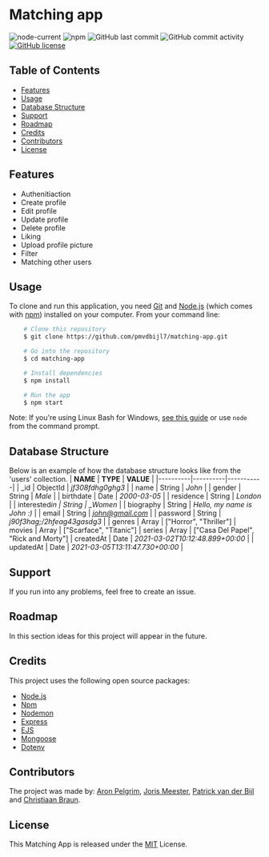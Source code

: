 # Matching app

![node-current](https://img.shields.io/node/v/npm)
![npm](https://img.shields.io/npm/v/npm)
![GitHub last commit](https://img.shields.io/github/last-commit/pmvdbijl7/matching-app)
![GitHub commit activity](https://img.shields.io/github/commit-activity/m/pmvdbijl7/matching-app)
[![GitHub license](https://img.shields.io/github/license/pmvdbijl7/matching-app)](https://github.com/pmvdbijl7/matching-app/blob/main/LICENSE)

## Table of Contents

- [Features](#features)
- [Usage](#usage)
- [Database Structure](#database-structure)
- [Support](#support)
- [Roadmap](#roadmap)
- [Credits](#credits)
- [Contributors](#contributers)
- [License](#license)

## Features

- Authenitiaction
- Create profile
- Edit profile
- Update profile
- Delete profile
- Liking
- Upload profile picture
- Filter
- Matching other users

## Usage

To clone and run this application, you need [Git](https://git-scm.com/) and [Node.js](https://nodejs.org/en/) (which comes with [npm](https://www.npmjs.com/)) installed on your computer. From your command line:

```bash
    # Clone this repository
    $ git clone https://github.com/pmvdbijl7/matching-app.git

    # Go into the repository
    $ cd matching-app

    # Install dependencies
    $ npm install

    # Run the app
    $ npm start
```

Note: If you're using Linux Bash for Windows, [see this guide](https://www.howtogeek.com/261575/how-to-run-graphical-linux-desktop-applications-from-windows-10s-bash-shell/) or use `node` from the command prompt.

## Database Structure

Below is an example of how the database structure looks like from the 'users' collection.
| **NAME** | **TYPE** | **VALUE** |
|----------|----------|-----------|
| \_id | ObjectId | _jf308fdhg0ghg3_ |
| name | String | _John_ |
| gender | String | _Male_ |
| birthdate | Date | _2000-03-05_ |
| residence | String | _London_ |
| interested*in | String | \_Women* |
| biography | String | _Hello, my name is John :)_ |
| email | String | *john@gmail.com* |
| password | String | _j90f3hag;/2hfeag43gasdg3_ |
| genres    | Array | ["Horror", "Thriller"]
| movies    | Array | ["Scarface", "Titanic"]
| series    | Array | ["Casa Del Papel", "Rick and Morty"]
| createdAt | Date | _2021-03-02T10:12:48.899+00:00_ |
| updatedAt | Date | _2021-03-05T13:11:47.730+00:00_ |

## Support

If you run into any problems, feel free to create an issue. 

## Roadmap

In this section ideas for this project will appear in the future.

## Credits

This project uses the following open source packages:

- [Node.js](https://nodejs.org/en/)
- [Npm](https://www.npmjs.com/)
- [Nodemon](https://nodemon.io/)
- [Express](http://expressjs.com/)
- [EJS](https://ejs.co/)
- [Mongoose](https://mongoosejs.com/)
- [Dotenv](https://www.npmjs.com/package/dotenv)

## Contributors

The project was made by: [Aron Pelgrim](https://github.com/aronpelgrim), [Joris Meester](https://github.com/JorisMeester), [Patrick van der Bijl](https://github.com/pmvdbijl7/) and [Christiaan Braun](https://github.com/christiaanbraun/).

## License

This Matching App is released under the [MIT](https://github.com/pmvdbijl7/matching-app/blob/main/LICENSE) License.
